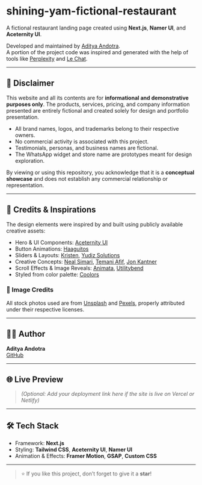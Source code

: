 # shining-yam-fictional-restaurant

A fictional restaurant landing page created using **Next.js**, **Namer UI**, and **Aceternity UI**.

Developed and maintained by [Aditya Andotra](https://github.com/adityaandotra0).  
A portion of the project code was inspired and generated with the help of tools like [Perplexity](https://www.perplexity.ai/) and [Le Chat](https://chat.mistral.ai/chat).

---

## 🛑 Disclaimer

This website and all its contents are for **informational and demonstrative purposes only**. The products, services, pricing, and company information presented are entirely fictional and created solely for design and portfolio presentation.

- All brand names, logos, and trademarks belong to their respective owners.
- No commercial activity is associated with this project.
- Testimonials, personas, and business names are fictional.
- The WhatsApp widget and store name are prototypes meant for design exploration.

By viewing or using this repository, you acknowledge that it is a **conceptual showcase** and does not establish any commercial relationship or representation.

---

## 🙏 Credits & Inspirations

The design elements were inspired by and built using publicly available creative assets:

- Hero & UI Components: [Aceternity UI](https://ui.aceternity.com/)
- Button Animations: [Haaguitos](https://codepen.io/Haaguitos/pen/OJrVZdJ)
- Sliders & Layouts: [Kristen](https://codepen.io/kristen17), [Yudiz Solutions](https://codepen.io/yudizsolutions)
- Creative Concepts: [Neal Simari](https://codepen.io/Neal-Simari), [Temani Afif](https://codepen.io/t_afif), [Jon Kantner](https://codepen.io/jkantner)
- Scroll Effects & Image Reveals: [Animata](https://animata.design), [Utilitybend](https://codepen.io/utilitybend)
- Styled from color palette: [Coolors](https://coolors.co/palette/0d0a0b-454955-f3eff5-72b01d-3f7d20)

### 📸 Image Credits

All stock photos used are from [Unsplash](https://unsplash.com) and [Pexels](https://www.pexels.com), properly attributed under their respective licenses.

---

## 🧑‍💻 Author

**Aditya Andotra**  
[GitHub](https://github.com/adityaandotra0)

---

## 🌐 Live Preview

> *(Optional: Add your deployment link here if the site is live on Vercel or Netlify)*

---

## 🛠 Tech Stack

- Framework: **Next.js**
- Styling: **Tailwind CSS**, **Aceternity UI**, **Namer UI**
- Animation & Effects: **Framer Motion**, **GSAP**, **Custom CSS**

---

> ⭐ If you like this project, don’t forget to give it a **star**!
